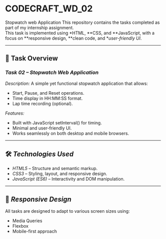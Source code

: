 # CODECRAFT_WD_02
Stopwatch web Application
This repository contains the tasks completed as part of my internship assignment.  
This task is implemented using *HTML, **CSS, and **JavaScript, with a focus on **responsive design, **clean code, and **user-friendly UI*.

---

## 📂 Task Overview
### *Task 02 – Stopwatch Web Application*
*Description:*
A simple yet functional stopwatch application that allows:
- Start, Pause, and Reset operations.
- Time display in HH:MM:SS format.
- Lap time recording (optional).

*Features:*
- Built with JavaScript setInterval() for timing.
- Minimal and user-friendly UI.
- Works seamlessly on both desktop and mobile browsers.
---

## 🛠 *Technologies Used*
- *HTML5* – Structure and semantic markup.
- *CSS3* – Styling, layout, and responsive design.
- *JavaScript (ES6)* – Interactivity and DOM manipulation.

---

## 📱 *Responsive Design*
All tasks are designed to adapt to various screen sizes using:
- Media Queries
- Flexbox
- Mobile-first approach
